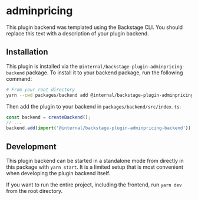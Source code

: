 # adminpricing

This plugin backend was templated using the Backstage CLI. You should replace this text with a description of your plugin backend.

## Installation

This plugin is installed via the `@internal/backstage-plugin-adminpricing-backend` package. To install it to your backend package, run the following command:

```bash
# From your root directory
yarn --cwd packages/backend add @internal/backstage-plugin-adminpricing-backend
```

Then add the plugin to your backend in `packages/backend/src/index.ts`:

```ts
const backend = createBackend();
// ...
backend.add(import('@internal/backstage-plugin-adminpricing-backend'));
```

## Development

This plugin backend can be started in a standalone mode from directly in this
package with `yarn start`. It is a limited setup that is most convenient when
developing the plugin backend itself.

If you want to run the entire project, including the frontend, run `yarn dev` from the root directory.
